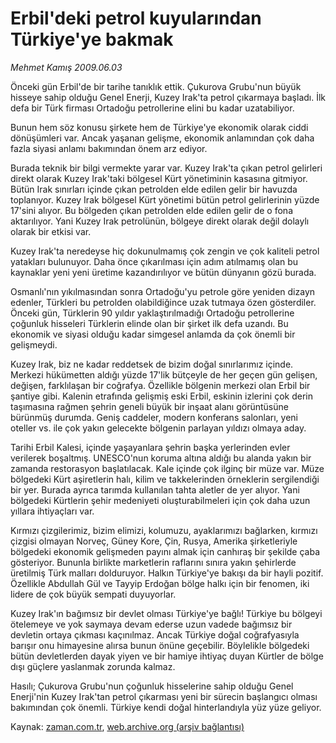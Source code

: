 # Erbil'deki petrol kuyularından Türkiye'ye bakmak

*Mehmet Kamış 2009.06.03*

<tr><td class="metin" colspan="2" style="padding-top: 20px; padding-left: 5px; padding-right: 10px;">Önceki gün Erbil'de bir tarihe tanıklık ettik. Çukurova Grubu'nun büyük hisseye sahip olduğu Genel Enerji, Kuzey Irak'ta petrol çıkarmaya başladı. İlk defa bir Türk firması Ortadoğu petrollerine elini bu kadar uzatabiliyor.</td></tr><tr><td class="metin" colspan="2" style="padding-top: 20px; padding-left: 5px; padding-right: 10px;"><p>Bunun hem söz konusu şirkete hem de Türkiye'ye ekonomik olarak ciddi dönüşümleri var. Ancak yaşanan gelişme, ekonomik anlamından çok daha fazla siyasi anlamı bakımından önem arz ediyor.   
  
<p>Burada teknik bir bilgi vermekte yarar var. Kuzey Irak'ta çıkan petrol gelirleri direkt olarak Kuzey Irak'taki bölgesel Kürt yönetiminin kasasına gitmiyor. Bütün Irak sınırları içinde çıkan petrolden elde edilen gelir bir havuzda toplanıyor. Kuzey Irak bölgesel Kürt yönetimi bütün petrol gelirlerinin yüzde 17'sini alıyor. Bu bölgeden çıkan petrolden elde edilen gelir de o fona aktarılıyor. Yani Kuzey Irak petrolünün, bölgeye direkt olarak değil dolaylı olarak bir etkisi var. 
  
<p>Kuzey Irak'ta neredeyse hiç dokunulmamış çok zengin ve çok kaliteli petrol yatakları bulunuyor. Daha önce çıkarılması için adım atılmamış olan bu kaynaklar yeni yeni üretime kazandırılıyor ve bütün dünyanın gözü burada. 
  
<p>Osmanlı'nın yıkılmasından sonra Ortadoğu'yu petrole göre yeniden dizayn edenler, Türkleri bu petrolden olabildiğince uzak tutmaya özen gösterdiler. Önceki gün, Türklerin 90 yıldır yaklaştırılmadığı Ortadoğu petrollerine çoğunluk hisseleri Türklerin elinde olan bir şirket ilk defa uzandı. Bu ekonomik ve siyasi olduğu kadar simgesel anlamda da çok önemli bir gelişmeydi. 
  
<p>Kuzey Irak, biz ne kadar reddetsek de bizim doğal sınırlarımız içinde. Merkezi hükümetten aldığı yüzde 17'lik bütçeyle de her geçen gün gelişen, değişen, farklılaşan bir coğrafya. Özellikle bölgenin merkezi olan Erbil bir şantiye gibi. Kalenin etrafında gelişmiş eski Erbil, eskinin izlerini çok derin taşımasına rağmen şehrin geneli büyük bir inşaat alanı görüntüsüne bürünmüş durumda. Geniş caddeler, modern konferans salonları, yeni oteller vs. ile çok yakın gelecekte bölgenin parlayan yıldızı olmaya aday. 

<p>Tarihi Erbil Kalesi, içinde yaşayanlara şehrin başka yerlerinden evler verilerek boşaltmış. UNESCO'nun koruma altına aldığı bu alanda yakın bir zamanda restorasyon başlatılacak. Kale içinde çok ilginç bir müze var. Müze bölgedeki Kürt aşiretlerin halı, kilim ve takkelerinden örneklerin sergilendiği bir yer. Burada ayrıca tarımda kullanılan tahta aletler de yer alıyor. Yani bölgedeki Kürtlerin şehir medeniyeti oluşturabilmeleri için çok daha uzun yıllara ihtiyaçları var. 
  
<p>Kırmızı çizgilerimiz, bizim elimizi, kolumuzu, ayaklarımızı bağlarken, kırmızı çizgisi olmayan Norveç, Güney Kore, Çin, Rusya, Amerika  şirketleriyle bölgedeki ekonomik gelişmeden payını almak için canhıraş bir şekilde çaba gösteriyor. Bununla birlikte marketlerin raflarını sınıra yakın şehirlerde üretilmiş Türk malları dolduruyor. Halkın Türkiye'ye bakışı da bir hayli pozitif. Özellikle Abdullah Gül ve Tayyip Erdoğan bölge halkı için bir fenomen, iki lidere de çok büyük sempati duyuyorlar. 
  
<p>Kuzey Irak'ın bağımsız bir devlet olması Türkiye'ye bağlı! Türkiye bu bölgeyi ötelemeye ve yok saymaya devam ederse uzun vadede bağımsız bir devletin ortaya çıkması kaçınılmaz. Ancak Türkiye doğal coğrafyasıyla barışır onu himayesine alırsa bunun önüne geçebilir. Böylelikle bölgedeki bütün devletlerden dayak yiyen ve bir hamiye ihtiyaç duyan Kürtler de bölge dışı güçlere yaslanmak zorunda kalmaz. 
  
<p>Hasılı; Çukurova Grubu'nun çoğunluk hisselerine sahip olduğu Genel Enerji'nin Kuzey Irak'tan petrol çıkarması yeni bir sürecin başlangıcı olması bakımından çok önemli. Türkiye kendi doğal hinterlandıyla yüz yüze geliyor. <br/></p></p></p></p></p></p></p></p></p></td></tr>

Kaynak: [zaman.com.tr](http://zaman.com.tr/yazar.do?yazino=854613), [web.archive.org (arşiv bağlantısı)](http://web.archive.org/web/20090607022501/http://www.zaman.com.tr:80/yazar.do?yazino=854613)
